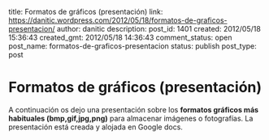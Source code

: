 title: Formatos de gráficos (presentación)
link: https://danitic.wordpress.com/2012/05/18/formatos-de-graficos-presentacion/
author: danitic
description: 
post_id: 1401
created: 2012/05/18 15:36:43
created_gmt: 2012/05/18 14:36:43
comment_status: open
post_name: formatos-de-graficos-presentacion
status: publish
post_type: post

# Formatos de gráficos (presentación)

A continuación os dejo una presentación sobre los **formatos gráficos más habituales (bmp,gif,jpg,png)** para almacenar imágenes o fotografías. La presentación está creada y alojada en Google docs.